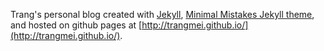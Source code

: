 Trang's personal blog created with [Jekyll](http://jekyllrb.com/), [Minimal Mistakes Jekyll theme](https://mmistakes.github.io/minimal-mistakes/), and hosted on github pages at [http://trangmei.github.io/](http://trangmei.github.io/).
